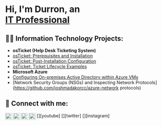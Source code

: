 <h1>Hi, I'm Durron, an <br/><a href="https://github.com/DurronEDUBN">IT Professional</a></h1>

<h2>👨‍💻 Information Technology Projects:</h2>

- <b>osTicket (Help Desk Ticketing System)</b>
- [osTicket: Prerequisites and Installation](https://github.com/joshmadakorcc/osticket-preregs)
- [osTicket: Post-Installation Configuration](https://github.com/joshmadakorcc/post-install-config)
- [osTicket: Ticket Lifecycle Examples](https://github.com/joshmadakorcc/ticket-lifecycle)
-  <b>Microsoft Azure</b>
- [Configuring On-premises Active Directory within Azure VMs](https://github.com/joshmadakorcc/configure-ad)
- [Network Security Groups (NSGs) and Inspecting Network Protocols](https://github.com/joshmadakorcc/azure-network
protocols)

<h2> 🤳 Connect with me:</h2>

[<img align="left" alt="JoshMadakor | YouTube" width="22px" src="https://cdn.jsdelivr.net/npm/simple-icons@v3/icons/youtube.svg" />][youtube]
[<img align="left" alt="JoshMadakor | Twitter" width="22px" src="https://cdn.jsdelivr.net/npm/simple-icons@v3/icons/twitter.svg" />][twitter]
[<img align="left" alt="JoshMadakor | LinkedIn" width="22px" src="https://cdn.jsdelivr.net/npm/simple-icons@v3/icons/linkedin.svg" />][linkedin]
[<img align="left" alt="JoshMadakor | Instagram" width="22px" src="https://cdn.jsdelivr.net/npm/simple-icons@v3/icons/instagram.svg" />][instagram]

[linkedin]: https://linkedin.com/in/durron-e-31baa4269
